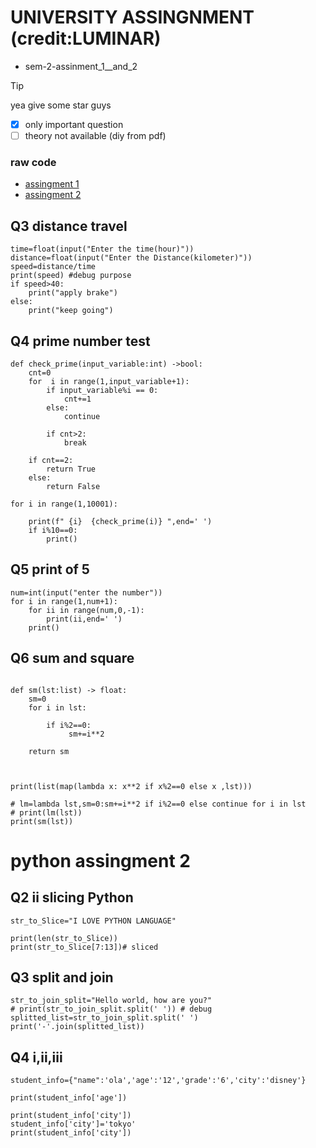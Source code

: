 
# UNIVERSITY ASSINGNMENT (credit:LUMINAR) 

- sem-2-assinment_1__and_2

> [!tip]
> yea give some star guys

- [x] only important question
- [ ] theory not available (diy from pdf)

### raw code
- [assingment 1](https://github.com/Snp-Rj-Ind-code-error-420/sem-2-assinment_1__and_2/blob/main/ass1.py)
- [assingment 2](https://github.com/Snp-Rj-Ind-code-error-420/sem-2-assinment_1__and_2/blob/main/ass2.py)

## Q3 distance travel 
```
time=float(input("Enter the time(hour)"))
distance=float(input("Enter the Distance(kilometer)"))
speed=distance/time
print(speed) #debug purpose
if speed>40:
	print("apply brake")
else:
	print("keep going")

```
## Q4 prime number test
```
def check_prime(input_variable:int) ->bool:
	cnt=0
	for  i in range(1,input_variable+1):
		if input_variable%i == 0:
			cnt+=1
		else:
			continue

		if cnt>2:
			break

	if cnt==2:
		return True
	else:
		return False

for i in range(1,10001):
	
	print(f" {i}  {check_prime(i)} ",end=' ')
	if i%10==0:
		print()
```
## Q5 print of 5
```
num=int(input("enter the number"))
for i in range(1,num+1):
	for ii in range(num,0,-1):
		print(ii,end=' ')
	print()
```
## Q6 sum and square
```lst=[i for i in range(1,11)]

def sm(lst:list) -> float:
	sm=0
	for i in lst:

		if i%2==0:
			 sm+=i**2

	return sm



print(list(map(lambda x: x**2 if x%2==0 else x ,lst)))

# lm=lambda lst,sm=0:sm+=i**2 if i%2==0 else continue for i in lst
# print(lm(lst))
print(sm(lst))

```



# python assingment 2 
## Q2 ii slicing Python 
```
str_to_Slice="I LOVE PYTHON LANGUAGE"

print(len(str_to_Slice))
print(str_to_Slice[7:13])# sliced
```
## Q3 split and join
```
str_to_join_split="Hello world, how are you?"
# print(str_to_join_split.split(' ')) # debug 
splitted_list=str_to_join_split.split(' ')
print('-'.join(splitted_list))
```

## Q4 i,ii,iii
```
student_info={"name":'ola','age':'12','grade':'6','city':'disney'}

print(student_info['age'])

print(student_info['city'])
student_info['city']='tokyo'
print(student_info['city'])
```
